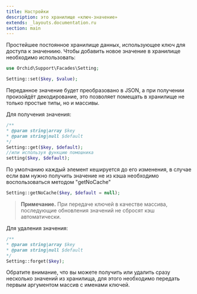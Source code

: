 ```yaml
---
title: Настройки
description: это хранилище «ключ-значение»
extends: _layouts.documentation.ru
section: main
---
```


Простейшее постоянное хранилище данных, использующее ключ для доступа к значениию. 
Чтобы добавить новое значение в хранилище необходимо использовать:

```php
use Orchid\Support\Facades\Setting;

Setting::set($key, $value);
```

Переданное значение будет преобразовано в JSON, а при получении произойдёт декодирование, это позволяет помещать в хранилище не только простые типы, но и массивы.

Для получения значения:
```php
/**
* @param string|array $key
* @param string|null $default
*/
Setting::get($key, $default);
//или используя функцию помошника
setting($key, $default);
```

По умолчанию каждый элемент кешируется до его изменения, в случае если вам нужно получить значение не из кэша необходимо воспользоваться методом "getNoCache"

```php
Setting::getNoCache($key, $default = null);
```

> **Примечание.** При передаче ключей в качестве массива, последующие обновления значений не сбросят кэш автоматически.

Для удаления значения:

```php
/**
* @param string|array $key
* @param string|null $default
*/
Setting::forget($key);
```

Обратите внимание, что вы можете получить или удалить сразу несколько значений из хранилища, для этого необходимо передать первым аргументом массив с именами ключей.


